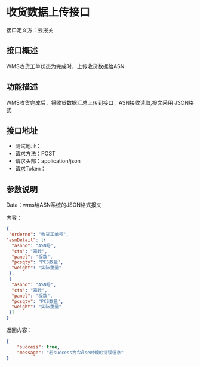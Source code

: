 # 收货数据上传接口

接口定义方：云报关

## 接口概述

  WMS收货工单状态为完成时，上传收货数据给ASN

## 功能描述

  WMS收货完成后，将收货数据汇总上传到接口，ASN接收读取,报文采用 JSON格式
  
## 接口地址  
  
  * 测试地址：
  * 请求方法：POST
  * 请求头部：application/json
  * 请求Token：
  
## 参数说明
  
  Data：wms给ASN系统的JSON格式报文 
  
  内容：
   ```json
{
	"orderno": "收货工单号",
  "asnDetail": [{
     "asnno": "ASN号",
     "ctn": "箱数",
     "panel": "板数",
     "pcsqty": "PCS数量",
     "weight": "实际重量"  
    },
    {
     "asnno": "ASN号",
     "ctn": "箱数",
     "panel": "板数",
     "pcsqty": "PCS数量",
     "weight": "实际重量"  
    }]
}
```
      	 
返回内容：

```json
{
    "success": true,
    "message": "若success为false时候的错误信息"
}
```

